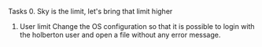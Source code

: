 Tasks
0. Sky is the limit, let's bring that limit higher

1. User limit
Change the OS configuration so that it is possible to login with the holberton user and open a file without any error message.
